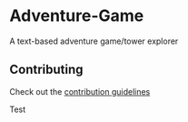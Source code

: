 # Adventure-Game
A text-based adventure game/tower explorer

## Contributing

Check out the [contribution guidelines](CONTRIBUTING.md)

Test